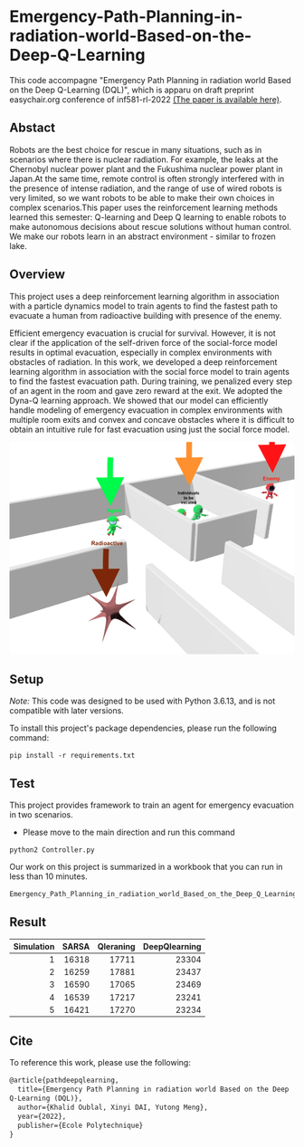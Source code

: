 # Emergency-Path-Planning-in-radiation-world-Based-on-the-Deep-Q-Learning
This code accompagne "Emergency Path Planning in radiation world Based on the Deep Q-Learning (DQL)", which is apparu on draft preprint easychair.org conference of inf581-rl-2022 [(The paper is available here)](https://drive.google.com/file/d/1VZAT00KhMzYD-Yx5Ygv5xlNH43MpbvZ6/view?usp=sharing).

## Abstact
Robots are the best choice for rescue in many situations, such as in scenarios where there is nuclear radiation. For example, the leaks at the Chernobyl nuclear power plant and the Fukushima nuclear power plant in Japan.At the same time, remote control is often strongly interfered with in the presence of intense radiation, and the range of use of wired robots is very limited, so we want robots to be able to make their own choices in complex scenarios.This paper uses the reinforcement learning methods learned this semester: Q-learning and Deep Q learning to enable robots to make autonomous decisions about rescue solutions without human control. We make our robots learn in an abstract environment - similar to frozen lake.

## Overview
This project uses a deep reinforcement learning algorithm in association with a particle dynamics model to train agents to find the fastest path to evacuate a human from radioactive building with presence of the enemy.

Efficient emergency evacuation is crucial for survival. However, it is not clear if the application of the self-driven force of the social-force model results in optimal evacuation, especially in complex environments with obstacles of radiation. In this work, we developed a deep reinforcement learning algorithm in association with the social force model to train agents to find the fastest evacuation path. During training, we penalized every step of an agent in the room and gave zero reward at the exit. We adopted the Dyna-Q learning approach. We showed that our model can efficiently handle modeling of emergency evacuation in complex environments with multiple room exits and convex and concave obstacles where it is difficult to obtain an intuitive rule for fast evacuation using just the social force model.

![Game map](img/senario_2.png)

## Setup
*Note:* This code was designed to be used with Python 3.6.13, and is not compatible with later versions.

To install this project's package dependencies, please run the following command:

    pip install -r requirements.txt

## Test
This project provides framework to train an agent for emergency evacuation in two scenarios.
- Please move to the main direction and run this command
```
python2 Controller.py
```

Our work on this project is summarized in a workbook that you can run in less than 10 minutes.
 
```
Emergency_Path_Planning_in_radiation_world_Based_on_the_Deep_Q_Learning.ipynb
```
## Result

|   Simulation |   SARSA |   Qleraning |   DeepQlearning |
|-------------:|--------:|------------:|----------------:|
|            1 |   16318 |       17711 |           23304 |
|            2 |   16259 |       17881 |           23437 |
|            3 |   16590 |       17065 |           23469 |
|            4 |   16539 |       17217 |           23241 |
|            5 |   16421 |       17270 |           23234 |

## Cite

To reference this work, please use the following:
```
@article{pathdeepqlearning,
  title={Emergency Path Planning in radiation world Based on the Deep Q-Learning (DQL)},
  author={Khalid Oublal, Xinyi DAI, Yutong Meng},
  year={2022},
  publisher={Ecole Polytechnique}
}
```
